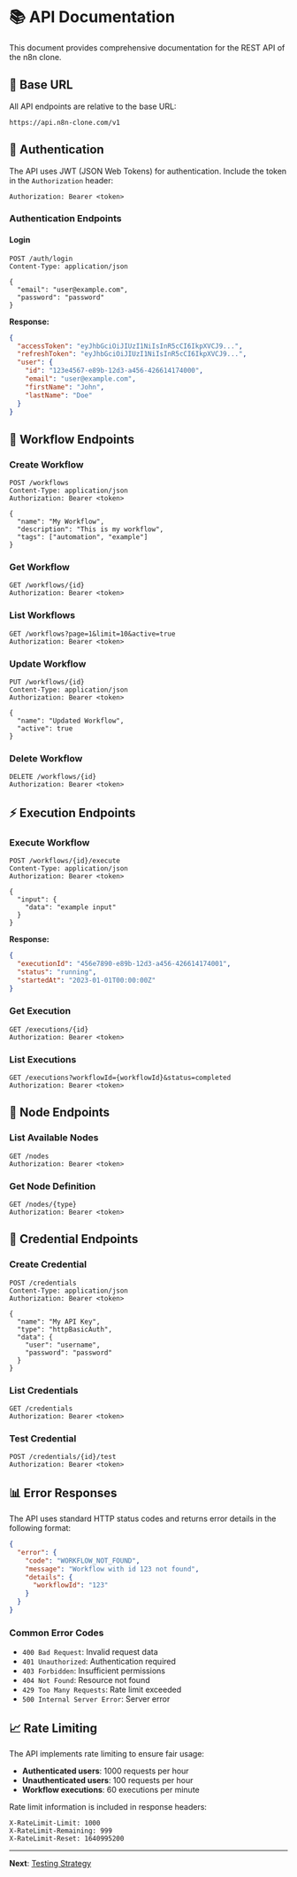 # 📚 API Documentation

This document provides comprehensive documentation for the REST API of the n8n clone.

## 🔗 Base URL

All API endpoints are relative to the base URL:

```
https://api.n8n-clone.com/v1
```

## 🔐 Authentication

The API uses JWT (JSON Web Tokens) for authentication. Include the token in the `Authorization` header:

```
Authorization: Bearer <token>
```

### Authentication Endpoints

#### Login
```http
POST /auth/login
Content-Type: application/json

{
  "email": "user@example.com",
  "password": "password"
}
```

**Response:**
```json
{
  "accessToken": "eyJhbGciOiJIUzI1NiIsInR5cCI6IkpXVCJ9...",
  "refreshToken": "eyJhbGciOiJIUzI1NiIsInR5cCI6IkpXVCJ9...",
  "user": {
    "id": "123e4567-e89b-12d3-a456-426614174000",
    "email": "user@example.com",
    "firstName": "John",
    "lastName": "Doe"
  }
}
```

## 🔄 Workflow Endpoints

### Create Workflow
```http
POST /workflows
Content-Type: application/json
Authorization: Bearer <token>

{
  "name": "My Workflow",
  "description": "This is my workflow",
  "tags": ["automation", "example"]
}
```

### Get Workflow
```http
GET /workflows/{id}
Authorization: Bearer <token>
```

### List Workflows
```http
GET /workflows?page=1&limit=10&active=true
Authorization: Bearer <token>
```

### Update Workflow
```http
PUT /workflows/{id}
Content-Type: application/json
Authorization: Bearer <token>

{
  "name": "Updated Workflow",
  "active": true
}
```

### Delete Workflow
```http
DELETE /workflows/{id}
Authorization: Bearer <token>
```

## ⚡ Execution Endpoints

### Execute Workflow
```http
POST /workflows/{id}/execute
Content-Type: application/json
Authorization: Bearer <token>

{
  "input": {
    "data": "example input"
  }
}
```

**Response:**
```json
{
  "executionId": "456e7890-e89b-12d3-a456-426614174001",
  "status": "running",
  "startedAt": "2023-01-01T00:00:00Z"
}
```

### Get Execution
```http
GET /executions/{id}
Authorization: Bearer <token>
```

### List Executions
```http
GET /executions?workflowId={workflowId}&status=completed
Authorization: Bearer <token>
```

## 🔌 Node Endpoints

### List Available Nodes
```http
GET /nodes
Authorization: Bearer <token>
```

### Get Node Definition
```http
GET /nodes/{type}
Authorization: Bearer <token>
```

## 🔑 Credential Endpoints

### Create Credential
```http
POST /credentials
Content-Type: application/json
Authorization: Bearer <token>

{
  "name": "My API Key",
  "type": "httpBasicAuth",
  "data": {
    "user": "username",
    "password": "password"
  }
}
```

### List Credentials
```http
GET /credentials
Authorization: Bearer <token>
```

### Test Credential
```http
POST /credentials/{id}/test
Authorization: Bearer <token>
```

## 📊 Error Responses

The API uses standard HTTP status codes and returns error details in the following format:

```json
{
  "error": {
    "code": "WORKFLOW_NOT_FOUND",
    "message": "Workflow with id 123 not found",
    "details": {
      "workflowId": "123"
    }
  }
}
```

### Common Error Codes

- `400 Bad Request`: Invalid request data
- `401 Unauthorized`: Authentication required
- `403 Forbidden`: Insufficient permissions
- `404 Not Found`: Resource not found
- `429 Too Many Requests`: Rate limit exceeded
- `500 Internal Server Error`: Server error

## 📈 Rate Limiting

The API implements rate limiting to ensure fair usage:

- **Authenticated users**: 1000 requests per hour
- **Unauthenticated users**: 100 requests per hour
- **Workflow executions**: 60 executions per minute

Rate limit information is included in response headers:

```
X-RateLimit-Limit: 1000
X-RateLimit-Remaining: 999
X-RateLimit-Reset: 1640995200
```

---

**Next**: [Testing Strategy](./11-testing-strategy.md)
